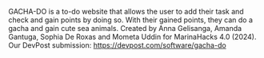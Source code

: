 GACHA-DO is a to-do website that allows the user to add their task and check and gain points by doing so. With their gained points, they can do a gacha and gain cute sea animals.
Created by Anna Gelisanga, Amanda Gantuga, Sophia De Roxas and Mometa Uddin for MarinaHacks 4.0 (2024).
Our DevPost submission: https://devpost.com/software/gacha-do
